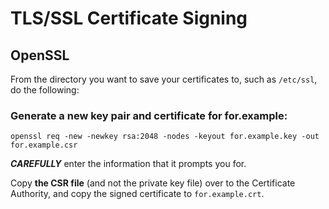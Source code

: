# TLS/SSL Certificate Signing

## OpenSSL

From the directory you want to save your certificates to, such as `/etc/ssl`, do the following:

### Generate a new key pair and certificate for for.example:
`openssl req -new -newkey rsa:2048 -nodes -keyout for.example.key -out for.example.csr`

***CAREFULLY*** enter the information that it prompts you for.

Copy **the CSR file** (and not the private key file) over to the Certificate Authority, and
copy the signed certificate to `for.example.crt`.
